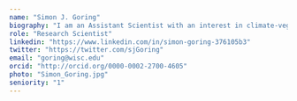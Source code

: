 ```yaml
---
name: "Simon J. Goring"
biography: "I am an Assistant Scientist with an interest in climate-vegetation relationships and informatics across ecology & geoscience disciplines."
role: "Research Scientist"
linkedin: "https://www.linkedin.com/in/simon-goring-376105b3"
twitter: "https://twitter.com/sjGoring"
email: "goring@wisc.edu"
orcid: "http://orcid.org/0000-0002-2700-4605"
photo: "Simon_Goring.jpg"
seniority: "1"
---
```

